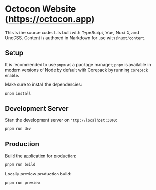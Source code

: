 # Octocon Website (https://octocon.app)

This is the source code. It is built with TypeScript, Vue, Nuxt 3, and UnoCSS. Content is
authored in Markdown for use with `@nuxt/content`.

## Setup

It is recommended to use `pnpm` as a package manager; `pnpm` is available in modern
versions of Node by default with Corepack by running `corepack enable`.

Make sure to install the dependencies:

```bash
pnpm install
```

## Development Server

Start the development server on `http://localhost:3000`:

```bash
pnpm run dev
```

## Production

Build the application for production:

```bash
pnpm run build
```

Locally preview production build:

```bash
pnpm run preview
```
